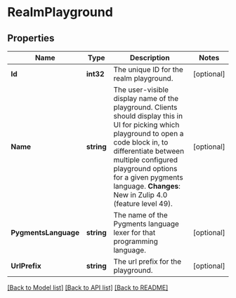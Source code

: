 # RealmPlayground

## Properties

Name | Type | Description | Notes
------------ | ------------- | ------------- | -------------
**Id** | **int32** | The unique ID for the realm playground.  | [optional] 
**Name** | **string** | The user-visible display name of the playground.  Clients should display this in UI for picking which playground to open a code block in, to differentiate between multiple configured playground options for a given pygments language.  **Changes**: New in Zulip 4.0 (feature level 49).  | [optional] 
**PygmentsLanguage** | **string** | The name of the Pygments language lexer for that programming language.  | [optional] 
**UrlPrefix** | **string** | The url prefix for the playground.  | [optional] 

[[Back to Model list]](../README.md#documentation-for-models) [[Back to API list]](../README.md#documentation-for-api-endpoints) [[Back to README]](../README.md)


